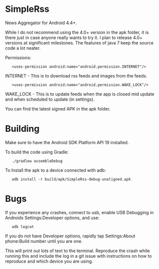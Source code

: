 SimpleRss
===

News Aggregator for Android 4.4+.

While I do not recommend using the 4.0+ version in the apk folder, it is there just in case anyone really wants to try it. I plan to release 4.0+ versions at significant milestones. The features of java 7 keep the source code a lot neater.

Permissions:
```
   <uses-permission android:name="android.permission.INTERNET"/>
```
INTERNET - This is to download rss feeds and images from the feeds.
   
```
   <uses-permission android:name="android.permission.WAKE_LOCK"/>
```
WAKE_LOCK - This is to update feeds when the app is closed mid update and when scheduled to update (in settings).

You can find the latest signed APK in the apk folder.

Building
===

Make sure to have the Android SDK Platform API 19 installed.

To build the code using Gradle:
```
   ./gradlew assembleDebug
```

To Install the apk to a device connected with adb:
```
   adb install -r build/apk/SimpleRss-debug-unaligned.apk
```

Bugs
===

If you experience any crashes, connect to usb, enable USB Debugging in
Androids Settings:Developer options, and use:
```
   adb logcat
```

If you do not have Developer options, rapidly tap
Settings:About phone:Build number until you are one.

This will print out lots of text to the terminal. Reproduce the crash
while running this and include the log in a git issue with instructions
on how to reproduce and which device you are using.
